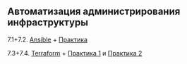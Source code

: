 ## Автоматизация администрирования инфраструктуры

7.1+7.2. [Ansible](https://github.com/guillotine666/nah/blob/master/automation_infra/notes/7-01.md) + [Практика](https://github.com/guillotine666/nah/blob/master/automation_infra/homeworks/7-01-02.md)

7.3+7.4. [Terraform](https://github.com/guillotine666/nah/blob/master/automation_infra/notes/7-02.md) + [Практика 1](https://github.com/guillotine666/nah/blob/master/automation_infra/homeworks/7-02.md) и [Практика 2](https://github.com/guillotine666/nah/blob/master/automation_infra/homeworks/7-03.md)
